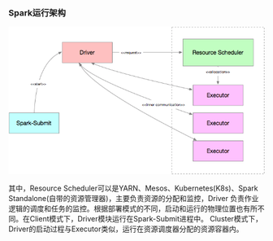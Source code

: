 ### Spark运行架构

![Spark运行架构图](../image/spark-runtime.png "Spark运行架构图")

其中，Resource Scheduler可以是YARN、Mesos、Kubernetes(K8s)、Spark Standalone(自带的资源管理器)，主要负责资源的分配和监控，Driver
负责作业逻辑的调度和任务的监控。根据部署模式的不同，启动和运行的物理位置也有所不同。在Client模式下，Driver模块运行在Spark-Submit进程中。
Cluster模式下，Driver的启动过程与Executor类似，运行在资源调度器分配的资源容器内。